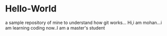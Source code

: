 # Hello-World
a sample repository of mine to understand how git works...
Hi,i am mohan...i am learning coding now..I am a master's student
